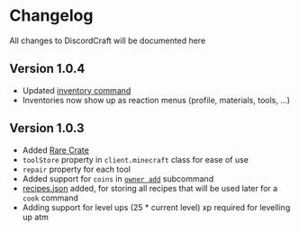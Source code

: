 # Changelog

All changes to DiscordCraft will be documented here

## Version 1.0.4

- Updated [inventory command](src/commands/Minecraft/inventory.ts)
- Inventories now show up as reaction menus (profile, materials, tools, ...)

## Version 1.0.3

- Added [Rare Crate](assets/game/crates.json)
- `toolStore` property in `client.minecraft` class for ease of use
- `repair` property for each tool
- Added support for `coins` in [`owner add`](src/commands/Owner/owner.ts) subcommand
- [recipes.json](assets/game/recipes.json) added, for storing all recipes that will be used later for a `cook` command
- Adding support for level ups (25 * current level) xp required for levelling up atm
  